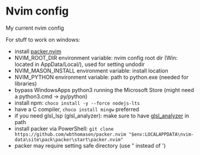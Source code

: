 # Nvim config

My current nvim config

For stuff to work on windows:

- install [packer.nvim](https://github.com/wbthomason/packer.nvim)
- NVIM_ROOT_DIR environment variable: nvim config root dir (Win: located in AppData/Local/), used for setting undodir
- NVIM_MASON_INSTALL environment variable: install location
- NVIM_PYTHON environment variable: path to python.exe (needed for libraries)
- bypass WindowsApps python3 running the Microsoft Store (might need a python3.cmd -> py/python)
- install npm: ```choco install -y --force nodejs-lts ```
- have a C compiler, ```choco install mingw``` preferred
- if you need glsl_lsp (glsl_analyzer): make sure to have [glsl_analyzer](https://github.com/nolanderc/glsl_analyzer) in path
- install packer via PowerShell: ```git clone https://github.com/wbthomason/packer.nvim "$env:LOCALAPPDATA\nvim-data\site\pack\packer\start\packer.nvim"```
- packer may require setting safe directory (use " instead of ')
